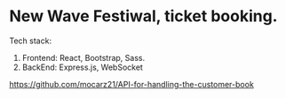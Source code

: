 # New Wave Festiwal, ticket booking.

Tech stack:
1. Frontend: React, Bootstrap, Sass.
2. BackEnd: Express.js, WebSocket

https://github.com/mocarz21/API-for-handling-the-customer-book